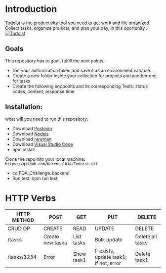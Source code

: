 # Introduction

Todoist is the productivity tool you need to get work and life organized. Collect tasks, organize projects, and plan your day, in this oportunity .
[![Todoist](https://get.todoist.help/hc/article_attachments/360011665940/Web___Inbox.png "Todoist")](https://get.todoist.help/hc/article_attachments/360011665940/Web___Inbox.png "Todoist")

## Goals
This repository has to goal, fulfill the next points:

- Get your authorization token and save it as an environment variable.
- Create a new folder inside your collection for projects and another one for tasks
- Create the following endpoints and its corresponding Tests: status codes, content, response time

## Installation:
what will you need to run this repository:

- Download [Postman](https://www.getpostman.com/ "Postman")
- Download [Nodejs]( https://nodejs.org/en/ "Nodejs")
- Download [newman ](https://www.npmjs.com/package/newman "newman ")
- Download [Visual Studio Code](https://code.visualstudio.com "Visual Studio Code") 
- npm install

Clone the repo into your local machine:
`https://github.com/Karenco1014/Todoist.git`
-  cd FQA_Challenge_backend
- Run test: npm run test



#  HTTP Verbs

| HTTP METHOD  | POST  | GET   |  PUT  | DELETE  |
| ------------ | ------| -----| ---- | ------- |
| CRUD OP  | CREATE   | READ  | UPDATE  | DELETE |
|  /tasks |  Create new tasks |  List tasks |  Bulk update | Delete all tasks |
| /tasks/1234  |  Error |  Show task1 | If exists, update task1; If not, error | Delete task1 |



